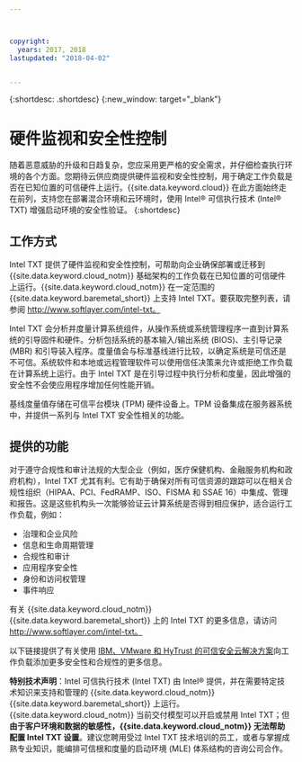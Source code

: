```yaml
---



copyright:
  years: 2017, 2018
lastupdated: "2018-04-02"


---
```


{:shortdesc: .shortdesc}
{:new_window: target="_blank"}

# 硬件监视和安全性控制

随着恶意威胁的升级和日趋复杂，您应采用更严格的安全需求，并仔细检查执行环境的各个方面。您期待云供应商提供硬件监视和安全性控制，用于确定工作负载是否在已知位置的可信硬件上运行。{{site.data.keyword.cloud}} 在此方面始终走在前列，支持您在部署混合环境和云环境时，使用 Intel&reg; 可信执行技术 (Intel&reg; TXT) 增强启动环境的安全性验证。
{:shortdesc}

## 工作方式

Intel TXT 提供了硬件监视和安全性控制，可帮助向企业确保部署或迁移到 {{site.data.keyword.cloud_notm}} 基础架构的工作负载在已知位置的可信硬件上运行。{{site.data.keyword.cloud_notm}} 在一定范围的 {{site.data.keyword.baremetal_short}} 上支持 Intel TXT。要获取完整列表，请参阅 http://www.softlayer.com/intel-txt。

Intel TXT 会分析并度量计算系统组件，从操作系统或系统管理程序一直到计算系统的引导固件和硬件。分析包括系统的基本输入/输出系统 (BIOS)、主引导记录 (MBR) 和引导装入程序。度量值会与标准基线进行比较，以确定系统是可信还是不可信。系统软件和本地或远程管理软件可以使用信任决策来允许或拒绝工作负载在计算系统上运行。由于 Intel TXT 是在引导过程中执行分析和度量，因此增强的安全性不会使应用程序增加任何性能开销。

基线度量值存储在可信平台模块 (TPM) 硬件设备上。TPM 设备集成在服务器系统中，并提供一系列与 Intel TXT 安全性相关的功能。

## 提供的功能

对于遵守合规性和审计法规的大型企业（例如，医疗保健机构、金融服务机构和政府机构），Intel TXT 尤其有利。它有助于确保对所有可信资源的跟踪可以在相关合规性组织（HIPAA、PCI、FedRAMP、ISO、FISMA 和 SSAE 16）中集成、管理和报告。这是这些机构头一次能够验证云计算系统是否得到相应保护，适合运行工作负载，例如：

* 治理和企业风险
* 信息和生命周期管理
* 合规性和审计
* 应用程序安全性
* 身份和访问权管理
* 事件响应

有关 {{site.data.keyword.cloud_notm}} {{site.data.keyword.baremetal_short}} 上的 Intel TXT 的更多信息，请访问 http://www.softlayer.com/intel-txt。

以下链接提供了有关使用 [IBM、VMware 和 HyTrust 的可信安全云解决方案](http://wpc.c320.edgecastcdn.net/00C320/DeploymentGuide_IBM_Intel_HyTrust_VMware_v1%200.pdf)向工作负载添加更多安全性和合规性的更多信息。

**特别技术声明**：Intel 可信执行技术 (Intel TXT) 由 Intel&reg; 提供，并在需要特定技术知识来支持和管理的 {{site.data.keyword.cloud_notm}} {{site.data.keyword.baremetal_short}} 上运行。{{site.data.keyword.cloud_notm}} 当前交付模型可以开启或禁用 Intel TXT；但**由于客户环境和数据的敏感性，{{site.data.keyword.cloud_notm}} 无法帮助配置 Intel TXT 设置**。建议您聘用受过 Intel TXT 技术培训的员工，或者与掌握成熟专业知识，能编排可信根和度量的启动环境 (MLE) 体系结构的咨询公司合作。
